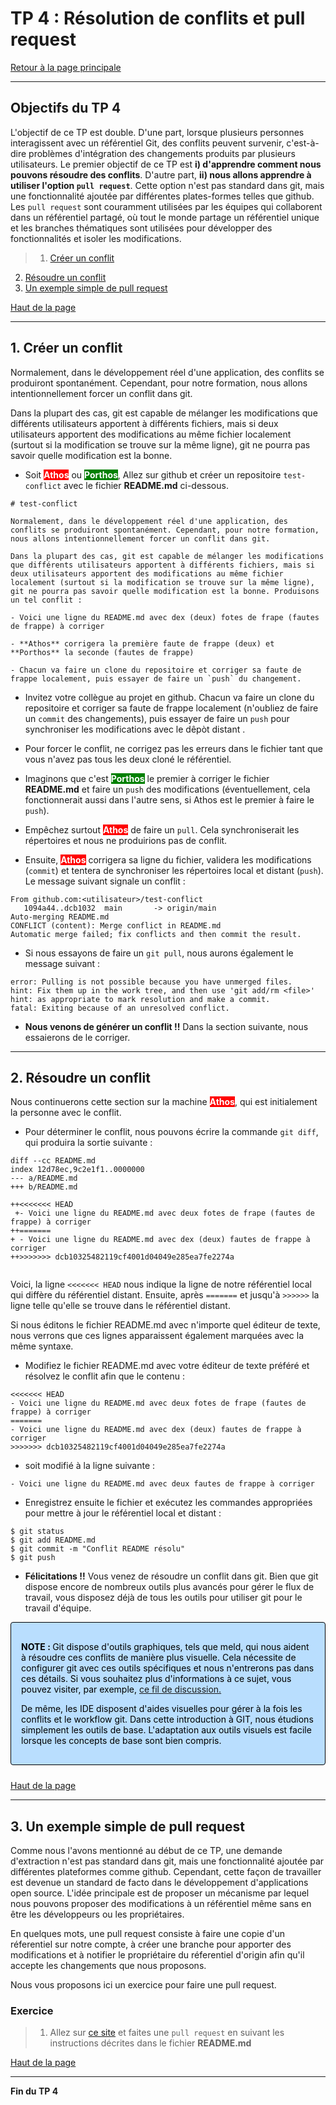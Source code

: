 <style>
.note {
  min-height: 17px;
  margin: 4px 0 2px;
    margin-bottom: 2px;
  font-size: 12px;
  color: #000000;
  font-size: 14px !important;
  padding: 16px !important;
  margin-bottom: 24px !important;
  border-color: #000000; !important;
  background-color: rgba(84,174,255,0.4); !important;
  border-radius: 4px !important;
  border: 1px solid #000000; !important;
}
</style>

<a id='TP4'></a>
# TP 4 : Résolution de conflits  et pull request 
[Retour à la page principale](../index.md)


---

## Objectifs du TP 4

L'objectif de ce TP est double. D'une part, lorsque plusieurs personnes interagissent avec un référentiel Git, des conflits peuvent survenir, c'est-à-dire problèmes d'intégration des changements produits par plusieurs utilisateurs. Le premier objectif de ce TP est **i) d'apprendre comment nous pouvons résoudre des conflits**. D'autre part, **ii) nous allons apprendre à utiliser l'option `pull request`**. Cette option n'est pas standard dans git, mais une fonctionnalité ajoutée par différentes plates-formes telles que github. Les `pull request` sont couramment utilisées par les équipes qui collaborent dans un référentiel partagé, où tout le monde partage un référentiel unique et les branches thématiques sont utilisées pour développer des fonctionnalités et isoler les modifications.

>1. [Créer un conflit](#pull-request)
2. [Résoudre un conflit](#conflit)
3. [Un exemple simple de pull request](#pullrequest)
   

[Haut de la page](#TP4)

---

<a id='creation-conflits'></a>
## 1. Créer un conflit  

Normalement, dans le développement réel d'une application, des conflits se produiront spontanément. Cependant, pour notre formation, nous allons intentionnellement forcer un conflit dans git.

Dans la plupart des cas, git est capable de mélanger les modifications que différents utilisateurs apportent à différents fichiers, mais si deux utilisateurs apportent des modifications au même fichier localement (surtout si la modification se trouve sur la même ligne), git ne pourra pas savoir quelle modification est la bonne.

- Soit <mark style="background-color:red;font-weight:bold; color:white">Athos</mark> ou  <mark style="background-color:green;font-weight:bold; color:white">Porthos</mark>, Allez sur github et créer un repositoire `test-conflict` avec le fichier **README.md** ci-dessous.

```shell
# test-conflict

Normalement, dans le développement réel d'une application, des conflits se produiront spontanément. Cependant, pour notre formation, nous allons intentionnellement forcer un conflit dans git.

Dans la plupart des cas, git est capable de mélanger les modifications que différents utilisateurs apportent à différents fichiers, mais si deux utilisateurs apportent des modifications au même fichier localement (surtout si la modification se trouve sur la même ligne), git ne pourra pas savoir quelle modification est la bonne. Produisons un tel conflit :

- Voici une ligne du README.md avec dex (deux) fotes de frape (fautes de frappe) à corriger

- **Athos** corrigera la première faute de frappe (deux) et **Porthos** la seconde (fautes de frappe) 

- Chacun va faire un clone du repositoire et corriger sa faute de frappe localement, puis essayer de faire un `push` du changement. 

```
- Invitez votre collègue au projet en github. Chacun va faire un clone du repositoire et corriger sa faute de frappe localement (n'oubliez de faire un `commit` des changements), puis essayer de faire un `push` pour synchroniser les modifications avec le dêpòt distant . 

- Pour forcer le conflit, ne corrigez pas les erreurs dans le fichier tant que vous n'avez pas tous les deux cloné le référentiel. 

- Imaginons que c'est <mark style="background-color:green;font-weight:bold; color:white">Porthos</mark> le premier à corriger le fichier **README.md** et faire un `push` des modifications (éventuellement, cela fonctionnerait aussi dans l'autre sens, si Athos est le premier à faire le `push`).

- Empêchez surtout <mark style="background-color:red;font-weight:bold; color:white">Athos</mark> de faire un `pull`. Cela synchroniserait les répertoires et nous ne produirions pas de conflit. 

- Ensuite, <mark style="background-color:red;font-weight:bold; color:white">Athos</mark> corrigera sa ligne du fichier, validera les modifications (`commit`) et tentera de synchroniser les répertoires local et distant (`push`). Le message suivant signale un conflit :

```shell
From github.com:<utilisateur>/test-conflict
   1094a44..dcb1032  main       -> origin/main
Auto-merging README.md
CONFLICT (content): Merge conflict in README.md
Automatic merge failed; fix conflicts and then commit the result.
```

- Si nous essayons de faire un `git pull`, nous aurons également le message suivant :

```shell
error: Pulling is not possible because you have unmerged files.
hint: Fix them up in the work tree, and then use 'git add/rm <file>'
hint: as appropriate to mark resolution and make a commit.
fatal: Exiting because of an unresolved conflict.
```
- **Nous venons de générer un conflit !!** Dans la section suivante, nous essaierons de le corriger. 

---
<a id='conflit'></a>
## 2. Résoudre un conflit  

Nous continuerons cette section sur la machine <mark style="background-color:red;font-weight:bold; color:white">Athos</mark>, qui est initialement la personne avec le conflit. 

- Pour déterminer le conflit, nous pouvons écrire la commande `git diff`, qui produira la sortie suivante :

```shell
diff --cc README.md                                                                                                                                        
index 12d78ec,9c2e1f1..0000000
--- a/README.md
+++ b/README.md
  
++<<<<<<< HEAD
 +- Voici une ligne du README.md avec deux fotes de frape (fautes de frappe) à corriger
++=======
+ - Voici une ligne du README.md avec dex (deux) fautes de frappe à corriger
++>>>>>>> dcb10325482119cf4001d04049e285ea7fe2274a
  
```
Voici, la ligne `<<<<<<< HEAD` nous indique la ligne de notre référentiel local qui diffère du référentiel distant. Ensuite, après `=======` et jusqu'à `>>>>>>` la ligne telle qu'elle se trouve dans le référentiel distant. 

Si nous éditons le fichier README.md avec n'importe quel éditeur de texte, nous verrons que ces lignes apparaissent également marquées avec la même syntaxe. 

- Modifiez le fichier README.md avec votre éditeur de texte préféré et résolvez le conflit afin que le contenu : 

```shell
<<<<<<< HEAD
- Voici une ligne du README.md avec deux fotes de frape (fautes de frappe) à corriger
=======
- Voici une ligne du README.md avec dex (deux) fautes de frappe à corriger
>>>>>>> dcb10325482119cf4001d04049e285ea7fe2274a
```

- soit modifié à la ligne suivante  : 

```shell
- Voici une ligne du README.md avec deux fautes de frappe à corriger
```
- Enregistrez ensuite le fichier et exécutez les commandes appropriées pour mettre à jour le référentiel local et distant :

```shell
$ git status
$ git add README.md
$ git commit -m "Conflit README résolu"
$ git push
```

* **Félicitations !!** Vous venez de résoudre un conflit dans git. Bien que git dispose encore de nombreux outils plus avancés pour gérer le flux de travail, vous disposez déjà de tous les outils pour utiliser git pour le travail d'équipe. 

<div class="note">
	<p><strong>NOTE : </strong> Git dispose d'outils graphiques, tels que meld, qui nous aident à résoudre ces conflits de manière plus visuelle. Cela nécessite de configurer git avec ces outils spécifiques et nous n'entrerons pas dans ces détails. Si vous souhaitez plus d'informations à ce sujet, vous pouvez visiter, par exemple, <a href="https://stackoverflow.com/questions/34119866/setting-up-and-using-meld-as-your-git-difftool-and-mergetool">ce fil de discussion.</a> </p>
	
<p>	De même, les IDE disposent d'aides visuelles pour gérer à la fois les conflits et le workflow git. Dans cette introduction à GIT, nous étudions simplement les outils de base. L'adaptation aux outils visuels est facile lorsque les concepts de base sont bien compris. </p>
</div>


[Haut de la page](#TP4)

-----

<a id='pullrequest'></a>
## 3. Un exemple simple de pull request   

Comme nous l'avons mentionné au début de ce TP, une demande d'extraction n'est pas standard dans git, mais une fonctionnalité ajoutée par différentes plateformes comme github. Cependant, cette façon de travailler est devenue un standard de facto dans le développement d'applications open source. L'idée principale est de proposer un mécanisme par lequel nous pouvons proposer des modifications à un référentiel même sans en être les développeurs ou les propriétaires. 

En quelques mots, une pull request consiste à faire une copie d'un réferentiel sur notre compte, à créer une branche pour apporter des modifications et à notifier le propriétaire du réferentiel d'origin afin qu'il accepte les changements que nous proposons. 

Nous vous proposons ici un exercice pour faire une pull request. 
 
### Exercice
>1. Allez sur [ce site](https://github.com/juanluck/test-pull-request-2022) et faites une `pull request` en suivant les instructions décrites dans le fichier **README.md**  

[Haut de la page](#TP4)

-----

**Fin du TP 4**